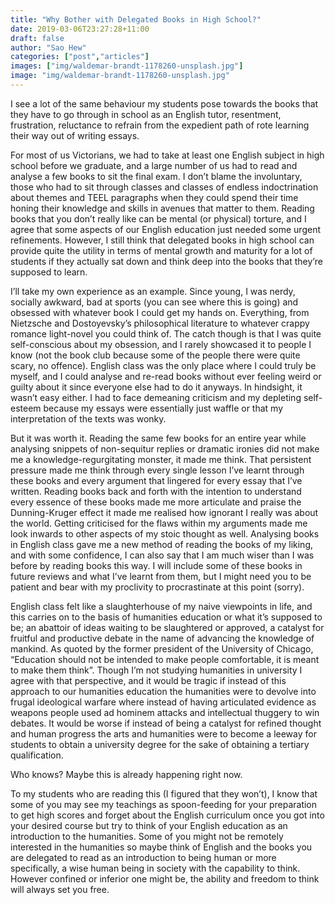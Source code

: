 ```yaml
---
title: "Why Bother with Delegated Books in High School?"
date: 2019-03-06T23:27:28+11:00
draft: false
author: "Sao Hew"
categories: ["post","articles"]
images: ["img/waldemar-brandt-1178260-unsplash.jpg"]
image: "img/waldemar-brandt-1178260-unsplash.jpg"
---
```


I see a lot of the same behaviour my students pose towards the books that they have to go through in school as an English tutor, resentment, frustration, reluctance to refrain from the expedient path of rote learning their way out of writing essays.

For most of us Victorians, we had to take at least one English subject in high school before we graduate, and a large number of us had to read and analyse a few books to sit the final exam. I don’t blame the involuntary, those who had to sit through classes and classes of endless indoctrination about themes and TEEL paragraphs when they could spend their time honing their knowledge and skills in avenues that matter to them. Reading books that you don’t really like can be mental (or physical) torture, and I agree that some aspects of our English education just needed some urgent refinements. However, I still think that delegated books in high school can provide quite the utility in terms of mental growth and maturity for a lot of students if they actually sat down and think deep into the books that they’re supposed to learn.

I’ll take my own experience as an example. Since young, I was nerdy, socially awkward, bad at sports (you can see where this is going) and obsessed with whatever book I could get my hands on. Everything, from Nietzsche and Dostoyevsky’s philosophical literature to whatever crappy romance light-novel you could think of. The catch though is that I was quite self-conscious about my obsession, and I rarely showcased it to people I know (not the book club because some of the people there were quite scary, no offence). English class was the only place where I could truly be myself, and I could analyse and re-read books without ever feeling weird or guilty about it since everyone else had to do it anyways. In hindsight, it wasn’t easy either. I had to face demeaning criticism and my depleting self-esteem because my essays were essentially just waffle or that my interpretation of the texts was wonky.

But it was worth it. Reading the same few books for an entire year while analysing snippets of non-sequitur replies or dramatic ironies did not make me a knowledge-regurgitating monster, it made me think. That persistent pressure made me think through every single lesson I’ve learnt through these books and every argument that lingered for every essay that I’ve written. Reading books back and forth with the intention to understand every essence of these books made me more articulate and praise the Dunning-Kruger effect it made me realised how ignorant I really was about the world. Getting criticised for the flaws within my arguments made me look inwards to other aspects of my stoic thought as well. Analysing books in English class gave me a new method of reading the books of my liking, and with some confidence, I can also say that I am much wiser than I was before by reading books this way. I will include some of these books in future reviews and what I’ve learnt from them, but I might need you to be patient and bear with my proclivity to procrastinate at this point (sorry).

English class felt like a slaughterhouse of my naive viewpoints in life, and this carries on to the basis of humanities education or what it’s supposed to be; an abattoir of ideas waiting to be slaughtered or approved, a catalyst for fruitful and productive debate in the name of advancing the knowledge of mankind. As quoted by the former president of the University of Chicago, “Education should not be intended to make people comfortable, it is meant to make them think”. Though I’m not studying humanities in university I agree with that perspective, and it would be tragic if instead of this approach to our humanities education the humanities were to devolve into frugal ideological warfare where instead of having articulated evidence as weapons people used ad hominem attacks and intellectual thuggery to win debates. It would be worse if instead of being a catalyst for refined thought and human progress the arts and humanities were to become a leeway for students to obtain a university degree for the sake of obtaining a tertiary qualification.

Who knows? Maybe this is already happening right now.

To my students who are reading this (I figured that they won’t), I know that some of you may see my teachings as spoon-feeding for your preparation to get high scores and forget about the English curriculum once you got into your desired course but try to think of your English education as an introduction to the humanities. Some of you might not be remotely interested in the humanities so maybe think of English and the books you are delegated to read as an introduction to being human or more specifically, a wise human being in society with the capability to think. However confined or inferior one might be, the ability and freedom to think will always set you free.

